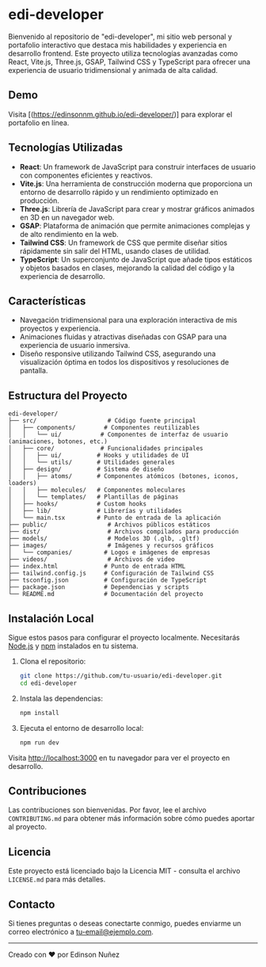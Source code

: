 # edi-developer

Bienvenido al repositorio de "edi-developer", mi sitio web personal y portafolio interactivo que destaca mis habilidades y experiencia en desarrollo frontend. Este proyecto utiliza tecnologías avanzadas como React, Vite.js, Three.js, GSAP, Tailwind CSS y TypeScript para ofrecer una experiencia de usuario tridimensional y animada de alta calidad.

## Demo

Visita [(https://edinsonnm.github.io/edi-developer/)] para explorar el portafolio en línea.

## Tecnologías Utilizadas

- **React**: Un framework de JavaScript para construir interfaces de usuario con componentes eficientes y reactivos.
- **Vite.js**: Una herramienta de construcción moderna que proporciona un entorno de desarrollo rápido y un rendimiento optimizado en producción.
- **Three.js**: Librería de JavaScript para crear y mostrar gráficos animados en 3D en un navegador web.
- **GSAP**: Plataforma de animación que permite animaciones complejas y de alto rendimiento en la web.
- **Tailwind CSS**: Un framework de CSS que permite diseñar sitios rápidamente sin salir del HTML, usando clases de utilidad.
- **TypeScript**: Un superconjunto de JavaScript que añade tipos estáticos y objetos basados en clases, mejorando la calidad del código y la experiencia de desarrollo.

## Características

- Navegación tridimensional para una exploración interactiva de mis proyectos y experiencia.
- Animaciones fluidas y atractivas diseñadas con GSAP para una experiencia de usuario inmersiva.
- Diseño responsive utilizando Tailwind CSS, asegurando una visualización óptima en todos los dispositivos y resoluciones de pantalla.

## Estructura del Proyecto

```
edi-developer/
├── src/                    # Código fuente principal
│   ├── components/        # Componentes reutilizables
│   │   └── ui/           # Componentes de interfaz de usuario (animaciones, botones, etc.)
│   ├── core/             # Funcionalidades principales
│   │   ├── ui/          # Hooks y utilidades de UI
│   │   └── utils/       # Utilidades generales
│   ├── design/          # Sistema de diseño
│   │   ├── atoms/       # Componentes atómicos (botones, iconos, loaders)
│   │   ├── molecules/   # Componentes moleculares
│   │   └── templates/   # Plantillas de páginas
│   ├── hooks/           # Custom hooks
│   ├── lib/             # Librerías y utilidades
│   └── main.tsx         # Punto de entrada de la aplicación
├── public/                 # Archivos públicos estáticos
├── dist/                   # Archivos compilados para producción
├── models/                 # Modelos 3D (.glb, .gltf)
├── images/                 # Imágenes y recursos gráficos
│   └── companies/         # Logos e imágenes de empresas
├── videos/                 # Archivos de video
├── index.html             # Punto de entrada HTML
├── tailwind.config.js     # Configuración de Tailwind CSS
├── tsconfig.json          # Configuración de TypeScript
├── package.json           # Dependencias y scripts
└── README.md              # Documentación del proyecto
```

## Instalación Local

Sigue estos pasos para configurar el proyecto localmente. Necesitarás [Node.js](https://nodejs.org/en/) y [npm](https://www.npmjs.com/) instalados en tu sistema.

1. Clona el repositorio:

   ```bash
   git clone https://github.com/tu-usuario/edi-developer.git
   cd edi-developer
   ```

2. Instala las dependencias:

   ```bash
   npm install
   ```

3. Ejecuta el entorno de desarrollo local:
   ```bash
   npm run dev
   ```

Visita [http://localhost:3000](http://localhost:3000) en tu navegador para ver el proyecto en desarrollo.

## Contribuciones

Las contribuciones son bienvenidas. Por favor, lee el archivo `CONTRIBUTING.md` para obtener más información sobre cómo puedes aportar al proyecto.

## Licencia

Este proyecto está licenciado bajo la Licencia MIT - consulta el archivo `LICENSE.md` para más detalles.

## Contacto

Si tienes preguntas o deseas conectarte conmigo, puedes enviarme un correo electrónico a [tu-email@ejemplo.com](mailto:tu-email@ejemplo.com).

---

Creado con ❤️ por Edinson Nuñez
